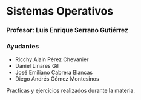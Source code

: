 # Sistemas Operativos

### Profesor: Luis Enrique Serrano Gutiérrez

### Ayudantes

- Ricchy Alain Pérez Chevanier
- Daniel Linares Gil
- José Emiliano Cabrera Blancas
- Diego Andrés Gómez Montesinos

Practicas y ejercicios realizados durante la materia.

